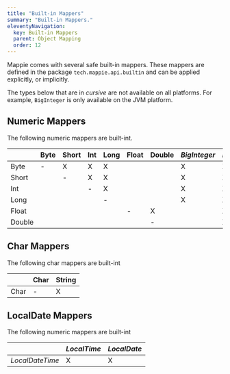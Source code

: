 ```yaml
---
title: "Built-in Mappers"
summary: "Built-in Mappers."
eleventyNavigation:
  key: Built-in Mappers
  parent: Object Mapping
  order: 12
---
```


Mappie comes with several safe built-in mappers. These mappers are defined in the package `tech.mappie.api.builtin` and
can be applied explicitly, or implicitly.

The types below that are in *cursive* are not available on all platforms. For example, `BigInteger` is only available
on the JVM platform.

## Numeric Mappers
The following numeric mappers are built-int.

|        | Byte | Short | Int | Long | Float | Double | *BigInteger* | *BigDecimal* |
|--------|------|-------|-----|------|-------|--------|--------------|--------------|
| Byte   | -    | X     | X   | X    |       |        | X            | X            |
| Short  |      | -     | X   | X    |       |        | X            | X            |
| Int    |      |       | -   | X    |       |        | X            | X            |
| Long   |      |       |     | -    |       |        | X            | X            |
| Float  |      |       |     |      | -     | X      |              | X            |
| Double |      |       |     |      |       | -      |              | X            |

## Char Mappers
The following char mappers are built-int

|        | Char | String |
|--------|------|--------|
| Char   | -    | X      | 

## LocalDate Mappers
The following numeric mappers are built-int

|                 |  *LocalTime* | *LocalDate* |
|-----------------|--------------|-------------|
| *LocalDateTime* |  X           | X           |
